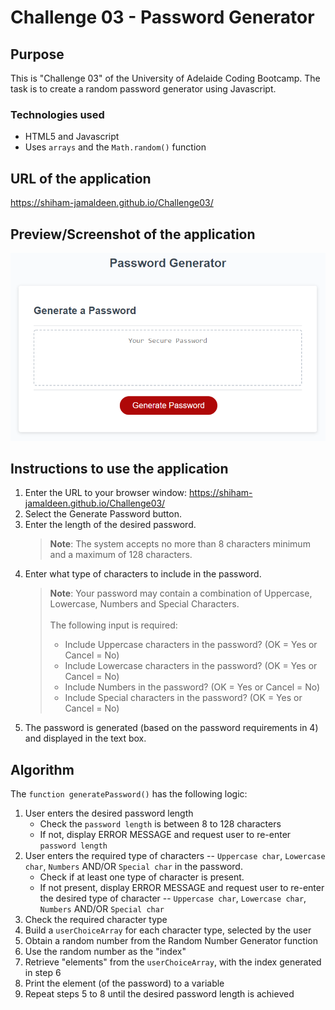 # Challenge 03 - Password Generator

## Purpose
This is "Challenge 03" of the University of Adelaide Coding Bootcamp. The task is to create a random password generator using Javascript.

### Technologies used 
- HTML5 and Javascript
- Uses `arrays` and the `Math.random()` function


## URL of the application
https://shiham-jamaldeen.github.io/Challenge03/

## Preview/Screenshot of the application
![Random Password Generator](https://raw.githubusercontent.com/shiham-jamaldeen/Challenge03/main/Assets/03-javascript-homework-demo.png)

## Instructions to use the application
1. Enter the URL to your browser window: https://shiham-jamaldeen.github.io/Challenge03/
2. Select the Generate Password button.
3. Enter the length of the desired password.
    >**Note**: The system accepts no more than 8 characters minimum and a maximum of 128 characters.
4. Enter what type of characters to include in the password. 
    > **Note**: Your password may contain a combination of Uppercase, Lowercase, Numbers and Special Characters.<br/><br/>The following input is required:
    >  -    Include Uppercase characters in the password? (OK = Yes or Cancel = No)
    >  -    Include Lowercase characters in the password? (OK = Yes or Cancel = No)
    >  -    Include Numbers in the password? (OK = Yes or Cancel = No)
    >  -    Include Special characters in the password? (OK = Yes or Cancel = No)
5.  The password is generated (based on the password requirements in 4) and displayed in the text box.

## Algorithm
The `function generatePassword()` has the following logic:
1. User enters the desired password length
    - Check the `password length` is between 8 to 128 characters 
    - If not, display ERROR MESSAGE and request user to re-enter `password length`
2. User enters the required type of characters -- `Uppercase char`, `Lowercase char`, `Numbers` AND/OR `Special char` in the password.
    - Check if at least one type of character is present.
    - If not present, display ERROR MESSAGE and request user to re-enter the desired type of character -- `Uppercase char`, `Lowercase char`, `Numbers` AND/OR `Special char`
 3. Check the required character type
 4. Build a `userChoiceArray` for each character type, selected by the user
 5. Obtain a random number from the Random Number Generator function
 6. Use the random number as the "index"
 7. Retrieve "elements" from the `userChoiceArray`, with the index generated in step 6
 8. Print the element (of the password) to a variable
 9. Repeat steps 5 to 8 until the desired password length is achieved
